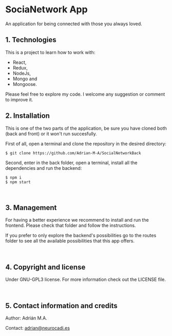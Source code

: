 # SociaNetwork App
An application for being connected with those you always loved.
<br>

## 1. Technologies
This is a project to learn how to work with:
* React, 
* Redux, 
* NodeJs,
* Mongo and 
* Mongoose. 

Please feel free to explore my code. I welcome any suggestion or comment to improve it.
<br>

## 2. Installation

This is one of the two parts of the application, be sure you have cloned both (back and front) or it won't run succesfully.

First of all, open a terminal and clone the repository in the desired directory:
```
$ git clone https://github.com/Adrian-M-A/SocialNetworkBack

```
Second, enter in the back folder, open a terminal, install all the dependencies and run the backend:
```
$ npm i
$ npm start
```
<br>

## 3. Management

For having a better experience we recommend to install and run the frontend. Please check that folder and follow the instructions.

If you prefer to only explore the backend's possibilities go to the routes folder to see all the available possibilities that this app offers.

<br>

## 4. Copyright and license

Under GNU-GPL3 license. For more information check out the 
LICENSE file.

<br>

## 5. Contact information and credits

Author: Adrián M.A.

Contact: adrian@neurocadi.es 
  
<br>



